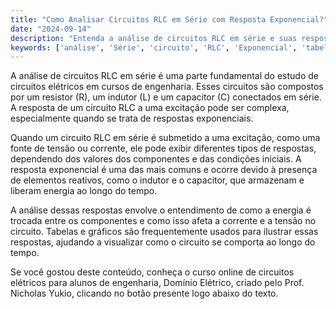 ```yaml
---
title: "Como Analisar Circuitos RLC em Série com Resposta Exponencial?"
date: "2024-09-14"
description: "Entenda a análise de circuitos RLC em série e suas respostas exponenciais."
keywords: ['análise', 'Série', 'circuito', 'RLC', 'Exponencial', 'tabela', 'Rampa']
---
```


A análise de circuitos RLC em série é uma parte fundamental do estudo de circuitos elétricos em cursos de engenharia. Esses circuitos são compostos por um resistor (R), um indutor (L) e um capacitor (C) conectados em série. A resposta de um circuito RLC a uma excitação pode ser complexa, especialmente quando se trata de respostas exponenciais.

Quando um circuito RLC em série é submetido a uma excitação, como uma fonte de tensão ou corrente, ele pode exibir diferentes tipos de respostas, dependendo dos valores dos componentes e das condições iniciais. A resposta exponencial é uma das mais comuns e ocorre devido à presença de elementos reativos, como o indutor e o capacitor, que armazenam e liberam energia ao longo do tempo.

A análise dessas respostas envolve o entendimento de como a energia é trocada entre os componentes e como isso afeta a corrente e a tensão no circuito. Tabelas e gráficos são frequentemente usados para ilustrar essas respostas, ajudando a visualizar como o circuito se comporta ao longo do tempo.

Se você gostou deste conteúdo, conheça o curso online de circuitos elétricos para alunos de engenharia, Domínio Elétrico, criado pelo Prof. Nicholas Yukio, clicando no botão presente logo abaixo do texto.